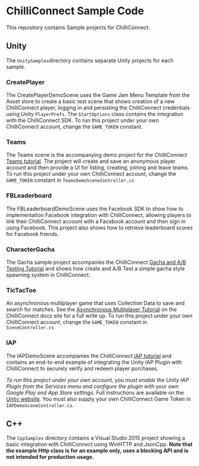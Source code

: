 # ChilliConnect Sample Code

This repository contains Sample projects for ChilliConnect.

## Unity

The `UnitySamples`directory contains separate Unity projects for each sample.

### CreatePlayer

The CreatePlayerDemoScene uses the Game Jam Menu Template from the Asset store to create a basic test scene that shows creation of a new ChilliConnect player, logging in and persisting the ChilliConnect credentials using Unity `PlayerPrefs`. The `StartOptions` class contains the integration with the ChilliConnect SDK. To run this project under your own ChilliConnect account, change the `GAME_TOKEN` constant.

### Teams

The Teams scene is the accompanying demo project for the ChilliConnect [Teams tutorial](https://docs.chilliconnect.com/guide/tutorial-teams). The project will create and save an anonymous player account and then provide a UI for listing, creating, joining and leave teams. To run this project under your own ChilliConnect account, change the `GAME_TOKEN` constant in `TeamsDemoSceneController.cs`

### FBLeaderboard

The FBLeaderboardDemoScene uses the Facebook SDK to show how to implementation Facebook integration with ChilliConnect, allowing players to link their ChilliConnect account with a Facebook account and then sign in using Facebook. This project also shows how to retrieve leaderboard scores for Facebook friends.

### CharacterGacha

The Gacha sample project accompanies the ChilliConnect [Gacha and A/B Testing Tutorial](https://docs.chilliconnect.com/guide/tutorial-gacha) and shows how create and A/B Test a simple gacha style spawning system in ChilliConnect.

### TicTacToe

An asynchronous multiplayer game that uses Collection Data to save and search for matches. See the [Asynchronous Multiplayer Tutorial](https://docs.chilliconnect.com/guide/asynchronous-multiplayer) on the ChilliConnect docs site for a full write up. To run this project under your own ChilliConnect account, change the `GAME_TOKEN` constant in `SceneController.cs`

### IAP

The IAPDemoScene accompanies the ChilliConnect [IAP tutorial](https://docs.chilliconnect.com/tutorial-iaps) and contains an end-to-end example of integrating the Unity IAP Plugin with ChilliConnect to securely verify and redeem player purchases. 

*To run this project under your own account, you must enable the Unity IAP Plugin from the Services menu and configure the plugin with your own Google Play and App Store settings.* Full instructions are available on the [Unity website](https://unity3d.com/learn/tutorials/topics/analytics/integrating-unity-iap-your-game). You must also supply your own ChilliConnect Game Token in `IAPDemoSceneController.cs`.

## C++

The `CppSamples` directory contains a Visual Studio 2015 project showing a basic integration with ChilliConnect using WinHTTP and JsonCpp. <strong>Note that the example Http class is for an example only, uses a blocking API and is not intended for production usage.</strong>